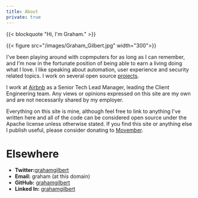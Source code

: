 ```yaml
---
title: About
private: true
---
```


{{< blockquote "Hi, I'm Graham." >}}

{{< figure src="/images/Graham_Gilbert.jpg" width="300">}}

I've been playing around with copmputers for as long as I can remember, and I'm now in the fortunate position of being able to earn a living doing what I love. I like speaking about automation, user experience and security related topics. I work on several open source [projects](/projects).

I work at [Airbnb](http://airbnb.com) as a Senior Tech Lead Manager, leading the Client Engineering team. Any views or opinions expressed on this site are my own and are not necessarily shared by my employer.

Everything on this site is mine, although feel free to link to anything I've written here and all of the code can be considered open source under the Apache license unless otherwise stated. If you find this site or anything else I publish useful, please consider donating to [Movember](https://grahamgilbert.com/movember).

# Elsewhere

- **Twitter:**[grahamgilbert](http://twitter.com/grahamgilbert)
- **Email:** graham (at this domain)
- **GitHub:** [grahamgilbert](https://github.com/grahamgilbert)
- **Linked In:** [grahamgilbert](http://uk.linkedin.com/in/grahamgilbert)
